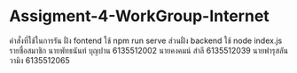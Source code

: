 # Assigment-4-WorkGroup-Internet
คำสั่งที่ใช้ในการรัน ฝั่ง fontend ใช้ npm run serve ส่วนฝั่ง backend ใช้ node index.js
รายชื่อสมาชิก
นายพัทธนันท์ บุญปาน 6135512002
นายคงคมน์ สำลี 6135512039
นายฟารุสลัน วามิง 6135512065

